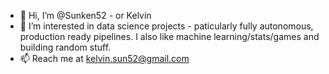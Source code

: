- 👋 Hi, I’m @Sunken52 - or Kelvin
- 👀 I’m interested in data science projects - paticularly fully autonomous, production ready pipelines. I also like machine learning/stats/games and building random stuff.
- 📫 Reach me at kelvin.sun52@gmail.com

